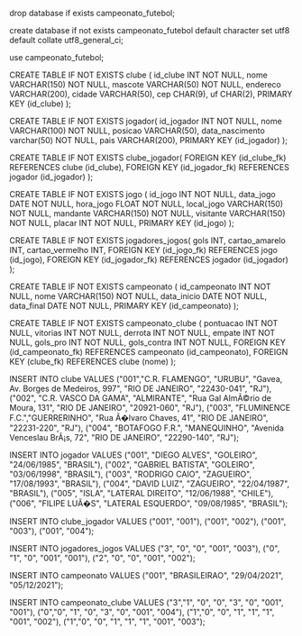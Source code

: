 drop database if exists campeonato_futebol;

create database if not exists campeonato_futebol
default character set utf8
default collate utf8_general_ci;

use campeonato_futebol;

CREATE TABLE IF NOT EXISTS clube (
    id_clube INT NOT NULL,
    nome VARCHAR(150) NOT NULL,
	mascote VARCHAR(50) NOT NULL,
    endereco VARCHAR(200),
    cidade VARCHAR(50),
    cep CHAR(9),
    uf CHAR(2),
    PRIMARY KEY (id_clube)
);

CREATE TABLE IF NOT EXISTS jogador(
	id_jogador INT NOT NULL,
    nome VARCHAR(100) NOT NULL,
    posicao VARCHAR(50),
    data_nascimento varchar(50) NOT NULL,
    pais VARCHAR(200),
	PRIMARY KEY (id_jogador)
);

CREATE TABLE IF NOT EXISTS clube_jogador(
	FOREIGN KEY (id_clube_fk) REFERENCES clube (id_clube),
    FOREIGN KEY (id_jogador_fk) REFERENCES jogador (id_jogador)
);

CREATE TABLE IF NOT EXISTS jogo (
	id_jogo INT NOT NULL,
    data_jogo DATE NOT NULL,
    hora_jogo FLOAT NOT NULL,
    local_jogo VARCHAR(150) NOT NULL,
    mandante VARCHAR(150) NOT NULL,
    visitante VARCHAR(150) NOT NULL,
    placar INT NOT NULL,
	PRIMARY KEY (id_jogo)
);

CREATE TABLE IF NOT EXISTS jogadores_jogos(
	gols INT,
    cartao_amarelo INT,
    cartao_vermelho INT,
    FOREIGN KEY (id_jogo_fk) REFERENCES jogo (id_jogo),
    FOREIGN KEY (id_jogador_fk) REFERENCES jogador (id_jogador)
);

CREATE TABLE IF NOT EXISTS campeonato (
	id_campeonato INT NOT NULL,
    nome VARCHAR(150) NOT NULL,
    data_inicio DATE NOT NULL,
    data_final DATE NOT NULL,
    PRIMARY KEY (id_campeonato)
);

CREATE TABLE IF NOT EXISTS campeonato_clube (
	pontuacao INT NOT NULL,
    vitorias INT NOT NULL,
    derrota INT NOT NULL,
    empate INT NOT NULL,
    gols_pro INT NOT NULL,
    gols_contra INT NOT NULL,
    FOREIGN KEY (id_campeonato_fk) REFERENCES campeonato (id_campeonato),
    FOREIGN KEY (clube_fk) REFERENCES clube (nome)
);

INSERT INTO clube VALUES
("001","C.R. FLAMENGO", "URUBU", "Gavea, Av. Borges de Medeiros, 997", "RIO DE JANEIRO", "22430-041", "RJ"),
("002", "C.R. VASCO DA GAMA", "ALMIRANTE", "Rua Gal AlmÃ©rio de Moura, 131", "RIO DE JANEIRO", "20921-060", "RJ"),
("003", "FLUMINENCE F.C.","GUERRERINHO", "Rua Ã�lvaro Chaves, 41", "RIO DE JANEIRO", "22231-220", "RJ"),
("004", "BOTAFOGO F.R.", "MANEQUINHO", "Avenida Venceslau BrÃ¡s, 72", "RIO DE JANEIRO", "22290-140", "RJ");

INSERT INTO jogador VALUES
("001", "DIEGO ALVES", "GOLEIRO", "24/06/1985", "BRASIL"),
("002", "GABRIEL BATISTA", "GOLEIRO", "03/06/1998", "BRASIL"),
("003", "RODRIGO CAIO", "ZAGUEIRO", "17/08/1993", "BRASIL"),
("004", "DAVID LUIZ", "ZAGUEIRO", "22/04/1987", "BRASIL"),
("005", "ISLA", "LATERAL DIREITO", "12/06/1988", "CHILE"),
("006", "FILIPE LUÃ�S", "LATERAL ESQUERDO", "09/08/1985", "BRASIL");

INSERT INTO clube_jogador VALUES
("001", "001"),
("001", "002"),
("001", "003"),
("001", "004");

INSERT INTO jogadores_jogos VALUES
("3", "0", "0", "001", "003"),
("0", "1", "0", "001", "001"),
("2", "0", "0", "001", "002");

INSERT INTO campeonato VALUES
("001", "BRASILEIRAO", "29/04/2021", "05/12/2021");

INSERT INTO campeonato_clube VALUES
("3","1", "0", "0", "3", "0", "001", "001"),
("0","0", "1", "0", "3", "0", "001", "004"),
("1","0", "0", "1", "1", "1", "001", "002"),
("1","0", "0", "1", "1", "1", "001", "003");
